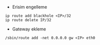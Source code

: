 * Erisim engelleme
```
ip route add blackhole <IP>/32
ip route delete IP/32
```
* Gateway ekleme
```
/sbin/route add -net 0.0.0.0 gw <IP> eth0
```
